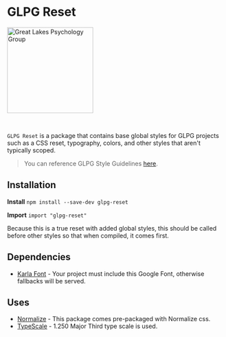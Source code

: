 # GLPG Reset

<img src="https://glpg-public-assets.s3.us-east-2.amazonaws.com/glpg-logo.png" alt="Great Lakes Psychology Group" width="200" style="margin-bottom: 30px;"/>

`GLPG Reset` is a package that contains base global styles for GLPG projects such as a CSS reset, typography, colors, and other styles that aren't typically scoped.

> You can reference GLPG Style Guidelines [here](https://www.greatlakespsychologygroup.com/).

## Installation

**Install**
`npm install --save-dev glpg-reset`

**Import**
`import "glpg-reset"`

Because this is a true reset with added global styles, this should be called before other styles so that when compiled, it comes first.

## Dependencies

- [Karla Font](https://fonts.google.com/specimen/Karla "Karla Google Fonts") - Your project must include this Google Font, otherwise fallbacks will be served.

## Uses

- [Normalize](https://necolas.github.io/normalize.css/ "Normalize CSS") - This package comes pre-packaged with Normalize css.
- [TypeScale](https://bit.ly/3As2D3L "GLPG TypeScale") - 1.250 Major Third type scale is used.
